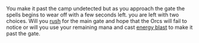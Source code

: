 You make it past the camp undetected but as you approach the gate the spells begins to wear off with a few seconds left. you are left with two choices. Will you [rush](dash.md) for the main gate and hope that the Orcs will fail to notice or will you use your remaining mana and cast [energy blast](rocketjump.md) to make it past the gate.
